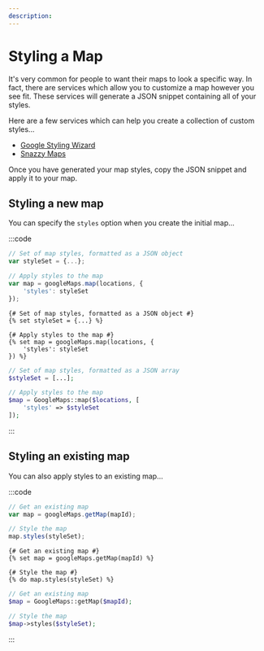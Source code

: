 ```yaml
---
description:
---
```


# Styling a Map

It's very common for people to want their maps to look a specific way. In fact, there are services which allow you to customize a map however you see fit. These services will generate a JSON snippet containing all of your styles.

Here are a few services which can help you create a collection of custom styles...

 - [Google Styling Wizard](https://mapstyle.withgoogle.com)
 - [Snazzy Maps](https://snazzymaps.com/)
 
Once you have generated your map styles, copy the JSON snippet and apply it to your map.

## Styling a new map

You can specify the `styles` option when you create the initial map...

:::code
```js
// Set of map styles, formatted as a JSON object
var styleSet = {...};

// Apply styles to the map
var map = googleMaps.map(locations, {
    'styles': styleSet
});
```
```twig
{# Set of map styles, formatted as a JSON object #}
{% set styleSet = {...} %}

{# Apply styles to the map #}
{% set map = googleMaps.map(locations, {
    'styles': styleSet
}) %}
```
```php
// Set of map styles, formatted as a JSON array
$styleSet = [...];

// Apply styles to the map
$map = GoogleMaps::map($locations, [
    'styles' => $styleSet
]);
```
:::

## Styling an existing map

You can also apply styles to an existing map...

:::code
```js
// Get an existing map
var map = googleMaps.getMap(mapId);

// Style the map
map.styles(styleSet);
```
```twig
{# Get an existing map #}
{% set map = googleMaps.getMap(mapId) %}

{# Style the map #}
{% do map.styles(styleSet) %}
```
```php
// Get an existing map
$map = GoogleMaps::getMap($mapId);

// Style the map
$map->styles($styleSet);
```
:::
